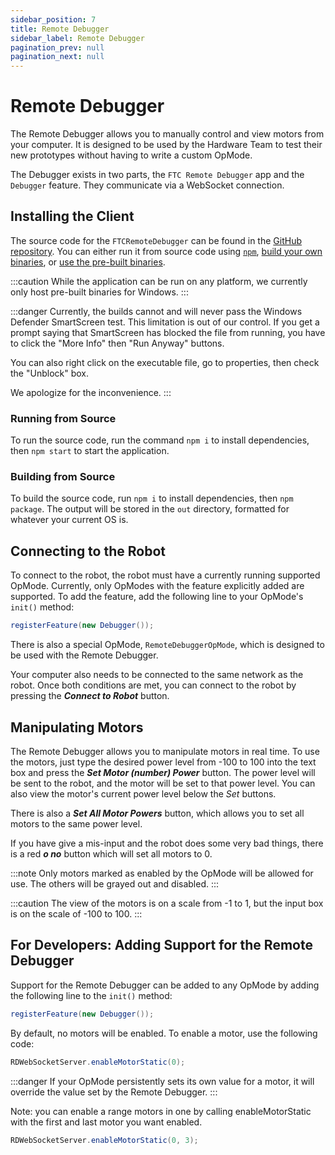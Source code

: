```yaml
---
sidebar_position: 7
title: Remote Debugger
sidebar_label: Remote Debugger
pagination_prev: null
pagination_next: null
---
```


# Remote Debugger
The Remote Debugger allows you to manually control and view motors from your computer. It is designed to be used by the
Hardware Team to test their new prototypes without having to write a custom OpMode.

The Debugger exists in two parts, the `FTC Remote Debugger` app and the `Debugger` feature. They communicate via a WebSocket
connection.

## Installing the Client
The source code for the `FTCRemoteDebugger` can be found in the [GitHub repository](https://github.com/XaverianTeamRobotics/FtcRemoteDebugger).
You can either run it from source code using [`npm`](#running-from-source), [build your own binaries](#building-from-source), or 
[use the pre-built binaries](https://github.com/XaverianTeamRobotics/FtcRemoteDebugger/releases/latest).

:::caution
While the application can be run on any platform, we currently only host pre-built binaries for Windows.
:::

:::danger
Currently, the builds cannot and will never pass the Windows Defender SmartScreen test. This limitation
is out of our control. If you get a prompt saying that SmartScreen has blocked the file from running, 
you have to click the "More Info" then "Run Anyway" buttons.

You can also right click on the executable file, go to properties, then check the "Unblock" box.

We apologize for the inconvenience.
:::

### Running from Source
To run the source code, run the command `npm i` to install dependencies, then `npm start` to start the application.

### Building from Source
To build the source code, run `npm i` to install dependencies, then `npm package`. The output will be stored in the `out`
directory, formatted for whatever your current OS is.

## Connecting to the Robot
To connect to the robot, the robot must have a currently running supported OpMode. Currently, only OpModes with the feature
explicitly added are supported. To add the feature, add the following line to your OpMode's `init()` method:
```java
registerFeature(new Debugger());
```
There is also a special OpMode, `RemoteDebuggerOpMode`, which is designed to be used with the Remote Debugger.

Your computer also needs to be connected to the same network as the robot.
Once both conditions are met, you can connect to the robot by pressing the **_Connect to Robot_** button.

## Manipulating Motors
The Remote Debugger allows you to manipulate motors in real time. To use the motors, just type the desired power level from
-100 to 100 into the text box and press the **_Set Motor (number) Power_** button. The power level will be sent to the robot, and the motor
will be set to that power level. You can also view the motor's current power level below the _Set_ buttons.

There is also a **_Set All Motor Powers_** button, which allows you to set all motors to the same power level.

If you have give a mis-input and the robot does some very bad things, there is a red **_o no_** button which will set all motors to 0.

:::note
Only motors marked as enabled by the OpMode will be allowed for use. The others will be grayed out and disabled. 
:::

:::caution
The view of the motors is on a scale from -1 to 1, but the input box is on the scale of -100 to 100.
:::

## For Developers: Adding Support for the Remote Debugger
Support for the Remote Debugger can be added to any OpMode by adding the following line to the `init()` method:
```java
registerFeature(new Debugger());
```
By default, no motors will be enabled. To enable a motor, use the following code:
```java
RDWebSocketServer.enableMotorStatic(0);
```
:::danger
If your OpMode persistently sets its own value for a motor, it will override the value set by the Remote Debugger.
:::

Note: you can enable a range motors in one by calling enableMotorStatic with the first and last motor you want enabled.
```java
RDWebSocketServer.enableMotorStatic(0, 3);
```
